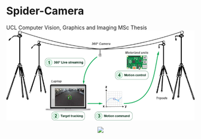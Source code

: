 # Spider-Camera
UCL Computer Vision, Graphics and Imaging MSc Thesis  
![drawing](./imgs/overview.png)
<div align="center"><img src ="https://raw.githubusercontent.com/germain-hug/SpiderCamera/master/imgs/overview.png" style="width: 400px;"/></div>  

